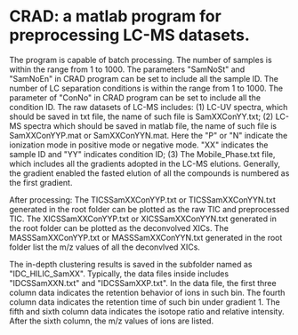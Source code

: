 # CRAD: a matlab program for preprocessing LC-MS datasets.
The program is capable of batch processing. The number of samples is within the range from 1 to 1000. The parameters "SamNoSt" and "SamNoEn" in CRAD program can be set to include all the sample ID. 
The number of LC separation conditions is within the range from 1 to 1000. The parameter of "ConNo" in CRAD program can be set to include all the condition ID.
The raw datasets of LC-MS includes: (1) LC-UV spectra, which should be saved in txt file, the name of such file is SamXXConYY.txt;
(2) LC-MS spectra which should be saved in matlab file, the name of such file is SamXXConYYP.mat or SamXXConYYN.mat. 
Here the "P" or "N" indicate the ionization mode in positive mode or negative mode. "XX" indicates the sample ID and "YY" indicates condition ID;
(3) The Mobile_Phase.txt file, which includes all the gradients adopted in the LC-MS elutions. Generally, the gradient enabled the fasted elution of all the compounds is numbered as the first gradient.

After processing: 
The TICSSamXXConYYP.txt or TICSSamXXConYYN.txt generated in the root folder can be plotted as the raw TIC and preprocessed TIC.
The XICSSamXXConYYP.txt or XICSSamXXConYYN.txt generated in the root folder can be plotted as the deconvolved XICs.
The MASSSamXXConYYP.txt or MASSSamXXConYYN.txt generated in the root folder list the m/z values of all the deconvlved XICs.

The in-depth clustering results is saved in the subfolder named as "IDC_HILIC_SamXX".
Typically, the data files inside includes "IDCSSamXXN.txt" and "IDCSSamXXP.txt".
In the data file, the first three column data indicates the retention behavior of ions in such bin. 
The fourth column data indicates the retention time of such bin under gradient 1.
The fifth and sixth column data indicates the isotope ratio and relative intensity.
After the sixth column, the m/z values of ions are listed.



